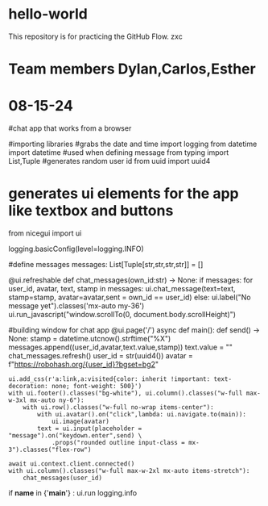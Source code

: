 # hello-world
This repository is for practicing the GitHub Flow.
zxc



# Team members Dylan,Carlos,Esther
# 08-15-24
#chat app that works from a browser

#importing libraries
#grabs the date and time
import logging
from datetime import datetime
#used when defining message
from typing import List,Tuple
#generates random user id 
from uuid import uuid4
# generates ui elements for the app like textbox and buttons
from nicegui import ui

logging.basicConfig(level=logging.INFO)


#define messages
messages: List[Tuple[str,str,str,str]] = []

@ui.refreshable
def chat_messages(own_id:str) -> None:
    if messages:
        for user_id, avatar, text, stamp in messages:
            ui.chat_message(text=text, stamp=stamp, avatar=avatar,sent = own_id == user_id)
    else:
        ui.label("No message yet").classes('mx-auto my-36')
    ui.run_javascript("window.scrollTo(0, document.body.scrollHeight)")


#building window for chat app
@ui.page('/')
async def main():
    def send() -> None:
        stamp = datetime.utcnow().strftime("%X")
        messages.append((user_id,avatar,text.value,stamp))
        text.value = ""
        chat_messages.refresh()
    user_id = str(uuid4())
    avatar = f"https://robohash.org/{user_id}?bgset=bg2"
    
    ui.add_css(r'a:link,a:visited{color: inherit !important: text-decoration: none; font-weight: 500}')
    with ui.footer().classes("bg-white"), ui.column().classes("w-full max-w-3xl mx-auto ny-6"):
        with ui.row().classes("w-full no-wrap items-center"):
            with ui.avatar().on("click",lambda: ui.navigate.to(main)):
                ui.image(avatar)
            text = ui.input(placeholder = "message").on("keydown.enter",send) \
                .props("rounded outline input-class = mx-3").classes("flex-row")

    await ui.context.client.connected()
    with ui.column().classes("w-full max-w-2xl mx-auto items-stretch"):
        chat_messages(user_id) 


if __name__ in {'__main__'} :
    ui.run
logging.info
